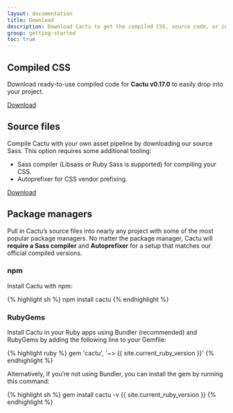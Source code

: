 ```yaml
---
layout: documentation
title: Download
description: Download Cactu to get the compiled CSS, source code, or include it with your favorite package managers like npm or RubyGems.
group: getting-started
toc: true
---
```



## Compiled CSS

Download ready-to-use compiled code for **Cactu v0.17.0** to easily drop into your project.

<a class="button" href="https://github.com/mendozagioo/cactu/releases/download/v0.17.0/cactu-0.17.0-css.zip">Download</a>


## Source files

Compile Cactu with your own asset pipeline by downloading our source Sass. This option requires some additional tooling:

* Sass compiler (Libsass or Ruby Sass is supported) for compiling your CSS.
* Autoprefixer for CSS vendor prefixing.


<a class="button" href="https://github.com/mendozagioo/cactu/archive/master.zip">Download</a>


## Package managers

Pull in Cactu’s source files into nearly any project with some of the most popular package managers. No matter the package manager, Cactu will **require a Sass compiler** and **Autoprefixer** for a setup that matches our official compiled versions.


### npm

Install Cactu with npm:

{% highlight sh %}
npm install cactu
{% endhighlight %}


### RubyGems

Install Cactu in your Ruby apps using Bundler (recommended) and RubyGems by adding the following line to your Gemfile:

{% highlight ruby %}
gem 'cactu', '~> {{ site.current_ruby_version }}'
{% endhighlight %}

Alternatively, if you’re not using Bundler, you can install the gem by running this command:

{% highlight sh %}
gem install cactu -v {{ site.current_ruby_version }}
{% endhighlight %}